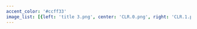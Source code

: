 ```yaml
---
accent_color: '#ccff33'
image_list: [{left: 'title 3.png', center: 'CLR.0.png', right: 'CLR.1.png'}, {left: 'CLR.3.png', center: 'CLR.4.png', right: 'CLR.7.png'}]
---
```

